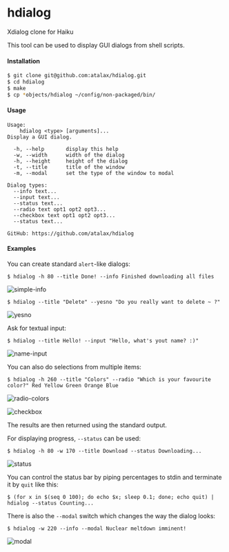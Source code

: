 hdialog
=======

Xdialog clone for Haiku

This tool can be used to display GUI dialogs from shell scripts.

#### Installation

```bash
$ git clone git@github.com:atalax/hdialog.git
$ cd hdialog
$ make
$ cp *objects/hdialog ~/config/non-packaged/bin/
```

#### Usage
```
Usage:
    hdialog <type> [arguments]...
Display a GUI dialog.

  -h, --help       display this help
  -w, --width      width of the dialog
  -h, --height     height of the dialog
  -t, --title      title of the window
  -m, --modal      set the type of the window to modal

Dialog types:
  --info text...
  --input text...
  --status text...
  --radio text opt1 opt2 opt3...
  --checkbox text opt1 opt2 opt3...
  --status text...

GitHub: https://github.com/atalax/hdialog
```
#### Examples

You can create standard `alert`-like dialogs:

```
$ hdialog -h 80 --title Done! --info Finished downloading all files
```

![simple-info](https://cloud.githubusercontent.com/assets/3966931/5158219/cf1e59f2-7335-11e4-97d7-103d1a317c71.png)

```
$ hdialog --title "Delete" --yesno "Do you really want to delete ~ ?"
```

![yesno](https://cloud.githubusercontent.com/assets/3966931/5158310/e762d076-7338-11e4-9e06-4e9071083554.png)

Ask for textual input:

```
$ hdialog --title Hello! --input "Hello, what's yout name? :)"
```

![name-input](https://cloud.githubusercontent.com/assets/3966931/5158244/68c1650e-7336-11e4-97ce-f762f3d42cf5.png)

You can also do selections from multiple items:

```
$ hdialog -h 260 --title "Colors" --radio "Which is your favourite color?" Red Yellow Green Orange Blue
```

![radio-colors](https://cloud.githubusercontent.com/assets/3966931/5158294/35171ca6-7338-11e4-8cb2-d8aa5ca9d90d.png)

![checkbox](https://cloud.githubusercontent.com/assets/3966931/5158321/657f4a48-7339-11e4-94ee-dca9cb2831a7.png)

The results are then returned using the standard output.

For displaying progress, `--status` can be used:

```
$ hdialog -h 80 -w 170 --title Download --status Downloading...
```

![status](https://cloud.githubusercontent.com/assets/3966931/5158348/3c2e0e94-733a-11e4-8146-b3e1e3c94eec.png)

You can control the status bar by piping percentages to stdin and terminate it by `quit` like this:

```
$ (for x in $(seq 0 100); do echo $x; sleep 0.1; done; echo quit) | hdialog --status Counting...
```

There is also the `--modal` switch which changes the way the dialog looks:

```
$ hdialog -w 220 --info --modal Nuclear meltdown imminent!
```

![modal](https://cloud.githubusercontent.com/assets/3966931/5158395/d3172d94-733b-11e4-8799-7a79acdd1f0b.png)


